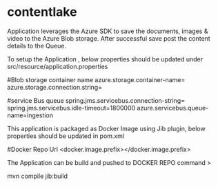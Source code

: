 # contentlake

Application leverages the Azure SDK to save the documents, images & video to the Azure Blob storage. After successful save post the 
content details to the Queue.

To setup the Application , below properties should be updated under src/resource/application.properties

#Blob storage container name
azure.storage.container-name=<Storage Container Name>
azure.storage.connection.string=<Storage Connection String>

#service Bus queue
spring.jms.servicebus.connection-string=<Service Bus Queue Connection string>
spring.jms.servicebus.idle-timeout=1800000
azure.servicebus.queue-name=ingestion

This application is packaged as Docker Image using Jib plugin, below properties should be updated in pom.xml 

#Docker Repo Url 
<docker.image.prefix></docker.image.prefix>
<username></username>
<password></password>

The Application can be build and pushed to DOCKER REPO command > 

mvn compile jib:build
